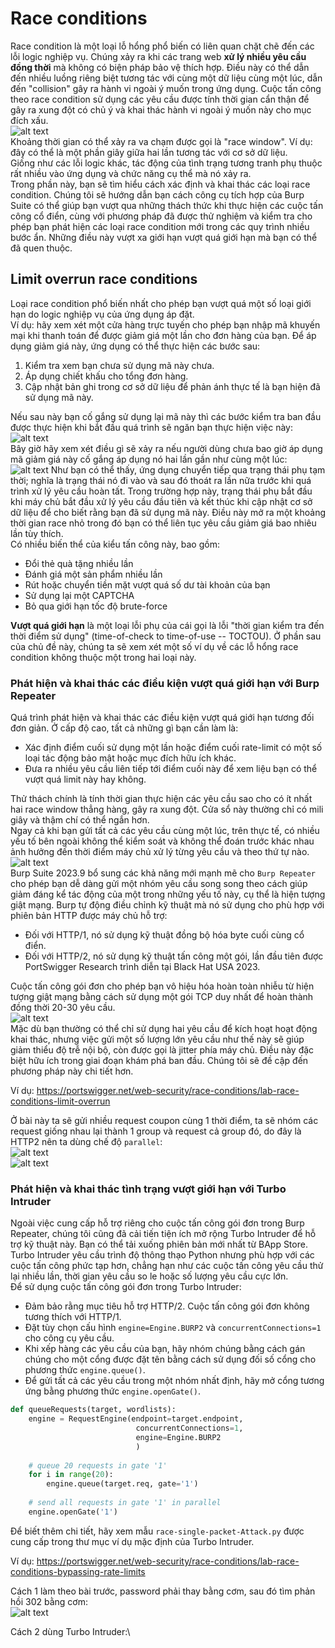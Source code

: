 # Race conditions
Race condition là một loại lỗ hổng phổ biến có liên quan chặt chẽ đến các lỗi logic nghiệp vụ. Chúng xảy ra khi các trang web **xử lý nhiều yêu cầu đồng thời** mà không có biện pháp bảo vệ thích hợp. Điều này có thể dẫn đến nhiều luồng riêng biệt tương tác với cùng một dữ liệu cùng một lúc, dẫn đến "collision" gây ra hành vi ngoài ý muốn trong ứng dụng. Cuộc tấn công theo race condition sử dụng các yêu cầu được tính thời gian cẩn thận để gây ra xung đột có chủ ý và khai thác hành vi ngoài ý muốn này cho mục đích xấu.\
![alt text](image.png)\
Khoảng thời gian có thể xảy ra va chạm được gọi là "race window". Ví dụ: đây có thể là một phần giây giữa hai lần tương tác với cơ sở dữ liệu.\
Giống như các lỗi logic khác, tác động của tình trạng tương tranh phụ thuộc rất nhiều vào ứng dụng và chức năng cụ thể mà nó xảy ra.\
Trong phần này, bạn sẽ tìm hiểu cách xác định và khai thác các loại race condition. Chúng tôi sẽ hướng dẫn bạn cách công cụ tích hợp của Burp Suite có thể giúp bạn vượt qua những thách thức khi thực hiện các cuộc tấn công cổ điển, cùng với phương pháp đã được thử nghiệm và kiểm tra cho phép bạn phát hiện các loại race condition mới trong các quy trình nhiều bước ẩn. Những điều này vượt xa giới hạn vượt quá giới hạn mà bạn có thể đã quen thuộc.
## Limit overrun race conditions
Loại race condition phổ biến nhất cho phép bạn vượt quá một số loại giới hạn do logic nghiệp vụ của ứng dụng áp đặt.\
Ví dụ: hãy xem xét một cửa hàng trực tuyến cho phép bạn nhập mã khuyến mại khi thanh toán để được giảm giá một lần cho đơn hàng của bạn. Để áp dụng giảm giá này, ứng dụng có thể thực hiện các bước sau:
1. Kiểm tra xem bạn chưa sử dụng mã này chưa.
2. Áp dụng chiết khấu cho tổng đơn hàng.
3. Cập nhật bản ghi trong cơ sở dữ liệu để phản ánh thực tế là bạn hiện đã sử dụng mã này.

Nếu sau này bạn cố gắng sử dụng lại mã này thì các bước kiểm tra ban đầu được thực hiện khi bắt đầu quá trình sẽ ngăn bạn thực hiện việc này:\
![alt text](image-1.png)\
Bây giờ hãy xem xét điều gì sẽ xảy ra nếu người dùng chưa bao giờ áp dụng mã giảm giá này cố gắng áp dụng nó hai lần gần như cùng một lúc:\
![alt text](image-2.png)
Như bạn có thể thấy, ứng dụng chuyển tiếp qua trạng thái phụ tạm thời; nghĩa là trạng thái nó đi vào và sau đó thoát ra lần nữa trước khi quá trình xử lý yêu cầu hoàn tất. Trong trường hợp này, trạng thái phụ bắt đầu khi máy chủ bắt đầu xử lý yêu cầu đầu tiên và kết thúc khi cập nhật cơ sở dữ liệu để cho biết rằng bạn đã sử dụng mã này. Điều này mở ra một khoảng thời gian race nhỏ trong đó bạn có thể liên tục yêu cầu giảm giá bao nhiêu lần tùy thích.\
Có nhiều biến thể của kiểu tấn công này, bao gồm:
- Đổi thẻ quà tặng nhiều lần
- Đánh giá một sản phẩm nhiều lần
- Rút hoặc chuyển tiền mặt vượt quá số dư tài khoản của bạn
- Sử dụng lại một CAPTCHA
- Bỏ qua giới hạn tốc độ brute-force

**Vượt quá giới hạn** là một loại lỗi phụ của cái gọi là lỗi "thời gian kiểm tra đến thời điểm sử dụng" (time-of-check to time-of-use -- TOCTOU). Ở phần sau của chủ đề này, chúng ta sẽ xem xét một số ví dụ về các lỗ hổng race condition không thuộc một trong hai loại này.

### Phát hiện và khai thác các điều kiện vượt quá giới hạn với Burp Repeater
Quá trình phát hiện và khai thác các điều kiện vượt quá giới hạn tương đối đơn giản. Ở cấp độ cao, tất cả những gì bạn cần làm là:
- Xác định điểm cuối sử dụng một lần hoặc điểm cuối rate-limit có một số loại tác động bảo mật hoặc mục đích hữu ích khác.
- Đưa ra nhiều yêu cầu liên tiếp tới điểm cuối này để xem liệu bạn có thể vượt quá limit này hay không.

Thử thách chính là tính thời gian thực hiện các yêu cầu sao cho có ít nhất hai race window thẳng hàng, gây ra xung đột. Cửa sổ này thường chỉ có mili giây và thậm chí có thể ngắn hơn.\
Ngay cả khi bạn gửi tất cả các yêu cầu cùng một lúc, trên thực tế, có nhiều yếu tố bên ngoài không thể kiểm soát và không thể đoán trước khác nhau ảnh hưởng đến thời điểm máy chủ xử lý từng yêu cầu và theo thứ tự nào.\
![alt text](image-3.png)\
Burp Suite 2023.9 ​​bổ sung các khả năng mới mạnh mẽ cho `Burp Repeater` cho phép bạn dễ dàng gửi một nhóm yêu cầu song song theo cách giúp giảm đáng kể tác động của một trong những yếu tố này, cụ thể là hiện tượng giật mạng. Burp tự động điều chỉnh kỹ thuật mà nó sử dụng cho phù hợp với phiên bản HTTP được máy chủ hỗ trợ:
- Đối với HTTP/1, nó sử dụng kỹ thuật đồng bộ hóa byte cuối cùng cổ điển.
- Đối với HTTP/2, nó sử dụng kỹ thuật tấn công một gói, lần đầu tiên được PortSwigger Research trình diễn tại Black Hat USA 2023.

Cuộc tấn công gói đơn cho phép bạn vô hiệu hóa hoàn toàn nhiễu từ hiện tượng giật mạng bằng cách sử dụng một gói TCP duy nhất để hoàn thành đồng thời 20-30 yêu cầu.\
![alt text](image-4.png)\
Mặc dù bạn thường có thể chỉ sử dụng hai yêu cầu để kích hoạt hoạt động khai thác, nhưng việc gửi một số lượng lớn yêu cầu như thế này sẽ giúp giảm thiểu độ trễ nội bộ, còn được gọi là jitter phía máy chủ. Điều này đặc biệt hữu ích trong giai đoạn khám phá ban đầu. Chúng tôi sẽ đề cập đến phương pháp này chi tiết hơn.

Ví dụ: https://portswigger.net/web-security/race-conditions/lab-race-conditions-limit-overrun

Ở bài này ta sẽ gửi nhiều request coupon cùng 1 thời điểm, ta sẽ nhóm các request giống nhau lại thành 1 group và request cả group đó, do đây là HTTP2 nên ta dùng chế độ `parallel`:\
![alt text](image-5.png)\
![alt text](image-6.png)

### Phát hiện và khai thác tình trạng vượt giới hạn với Turbo Intruder
Ngoài việc cung cấp hỗ trợ riêng cho cuộc tấn công gói đơn trong Burp Repeater, chúng tôi cũng đã cải tiến tiện ích mở rộng Turbo Intruder để hỗ trợ kỹ thuật này. Bạn có thể tải xuống phiên bản mới nhất từ ​​BApp Store.\
Turbo Intruder yêu cầu trình độ thông thạo Python nhưng phù hợp với các cuộc tấn công phức tạp hơn, chẳng hạn như các cuộc tấn công yêu cầu thử lại nhiều lần, thời gian yêu cầu so le hoặc số lượng yêu cầu cực lớn.\
Để sử dụng cuộc tấn công gói đơn trong Turbo Intruder:
- Đảm bảo rằng mục tiêu hỗ trợ HTTP/2. Cuộc tấn công gói đơn không tương thích với HTTP/1.
- Đặt tùy chọn cấu hình `engine=Engine.BURP2` và `concurrentConnections=1` cho công cụ yêu cầu.
- Khi xếp hàng các yêu cầu của bạn, hãy nhóm chúng bằng cách gán chúng cho một cổng được đặt tên bằng cách sử dụng đối số cổng cho phương thức `engine.queue()`.
- Để gửi tất cả các yêu cầu trong một nhóm nhất định, hãy mở cổng tương ứng bằng phương thức `engine.openGate()`.
```python
def queueRequests(target, wordlists):
    engine = RequestEngine(endpoint=target.endpoint,
                            concurrentConnections=1,
                            engine=Engine.BURP2
                            )
    
    # queue 20 requests in gate '1'
    for i in range(20):
        engine.queue(target.req, gate='1')
    
    # send all requests in gate '1' in parallel
    engine.openGate('1')
```
Để biết thêm chi tiết, hãy xem mẫu `race-single-packet-Attack.py` được cung cấp trong thư mục ví dụ mặc định của Turbo Intruder.

Ví dụ: https://portswigger.net/web-security/race-conditions/lab-race-conditions-bypassing-rate-limits

Cách 1 làm theo bài trước, password phải thay bằng cơm, sau đó tìm phản hồi 302 bằng cơm:\
![alt text](image-7.png)

Cách 2 dùng Turbo Intruder:\









